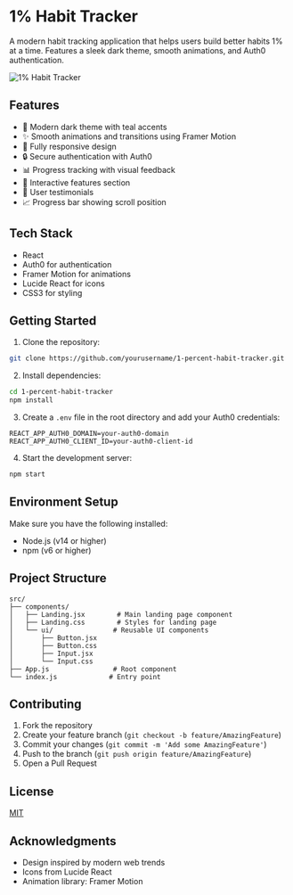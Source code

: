 # 1% Habit Tracker

A modern habit tracking application that helps users build better habits 1% at a time. Features a sleek dark theme, smooth animations, and Auth0 authentication.

![1% Habit Tracker](screenshot.png)

## Features

- 🌙 Modern dark theme with teal accents
- ✨ Smooth animations and transitions using Framer Motion
- 📱 Fully responsive design
- 🔒 Secure authentication with Auth0
- 📊 Progress tracking with visual feedback
- 🎯 Interactive features section
- 👥 User testimonials
- 📈 Progress bar showing scroll position

## Tech Stack

- React
- Auth0 for authentication
- Framer Motion for animations
- Lucide React for icons
- CSS3 for styling

## Getting Started

1. Clone the repository:
```bash
git clone https://github.com/yourusername/1-percent-habit-tracker.git
```

2. Install dependencies:
```bash
cd 1-percent-habit-tracker
npm install
```

3. Create a `.env` file in the root directory and add your Auth0 credentials:
```env
REACT_APP_AUTH0_DOMAIN=your-auth0-domain
REACT_APP_AUTH0_CLIENT_ID=your-auth0-client-id
```

4. Start the development server:
```bash
npm start
```

## Environment Setup

Make sure you have the following installed:
- Node.js (v14 or higher)
- npm (v6 or higher)

## Project Structure

```
src/
├── components/
│   ├── Landing.jsx        # Main landing page component
│   ├── Landing.css        # Styles for landing page
│   └── ui/               # Reusable UI components
│       ├── Button.jsx
│       ├── Button.css
│       ├── Input.jsx
│       └── Input.css
├── App.js                # Root component
└── index.js             # Entry point
```

## Contributing

1. Fork the repository
2. Create your feature branch (`git checkout -b feature/AmazingFeature`)
3. Commit your changes (`git commit -m 'Add some AmazingFeature'`)
4. Push to the branch (`git push origin feature/AmazingFeature`)
5. Open a Pull Request

## License

[MIT](LICENSE)

## Acknowledgments

- Design inspired by modern web trends
- Icons from Lucide React
- Animation library: Framer Motion
